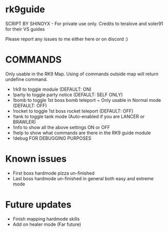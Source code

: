 # rk9guide

SCRIPT BY SHINOYX - 
For private use only. Credits to teralove and soler91 for their VS guides

Please report any issues to me either here or on discord :)

# COMMANDS 
Only usable in the RK9 Map. Using of commands outside map will return undefine command.
- !rk9 to toggle module (DEFAULT: ON)
- !party to toggle party notice (DEFAULT: SELF ONLY)
- !bomb to toggle 1st boss bomb teleport ~ Only usable in Normal mode (DEFAULT: OFF)
- !rocket to toggle 1st boss rocket teleport (DEFAULT: OFF)
- !tank to toggle tank mode (Auto-enabled if you are LANCER or BRAWLER)
- !info to show all the above settings ON or OFF
- !help to show what commands are there in the RK9 guide module
- !debug FOR DEBUGGING PURPOSES

# Known issues
- First boss hardmode pizza un-finished 
- Last boss hardmode un-finished in general both easy and extreme mode

# Future updates
- Finish mapping hardmode skills 
- Add on healer mode (Far future)
